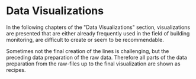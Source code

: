 Data Visualizations
===================

In the following chapters of the "Data Visualizations" section, visualizations are presented that are either already frequently used in the field of building monitoring, are difficult to create or seem to be recommendable.

Sometimes not the final creation of the lines is challenging, but the preceding data preparation of the raw data. Therefore all parts of the data preparation from the raw-files up to the final visualization are shown as recipes.
